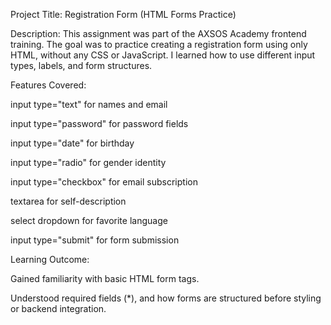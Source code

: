 Project Title: Registration Form (HTML Forms Practice)

Description:
This assignment was part of the AXSOS Academy frontend training. The goal was to practice creating a registration form using only HTML, without any CSS or JavaScript. I learned how to use different input types, labels, and form structures.

Features Covered:

input type="text" for names and email

input type="password" for password fields

input type="date" for birthday

input type="radio" for gender identity

input type="checkbox" for email subscription

textarea for self-description

select dropdown for favorite language

input type="submit" for form submission

Learning Outcome:

Gained familiarity with basic HTML form tags.

Understood required fields (*), and how forms are structured before styling or backend integration.

